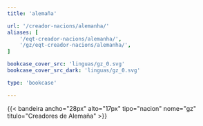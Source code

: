 ```yaml
---
title: 'alemaña'

url: '/creador-nacions/alemanha/'
aliases: [
    '/eqt-creador-nacions/alemanha/',
    '/gz/eqt-creador-nacions/alemanha/',
]

bookcase_cover_src: 'linguas/gz_0.svg'
bookcase_cover_src_dark: 'linguas/gz_0.svg'

type: 'bookcase'

---
```

{{< bandeira ancho="28px" alto="17px" tipo="nacion" nome="gz" titulo="Creadores de Alemaña" >}}
